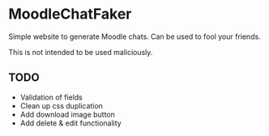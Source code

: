 # MoodleChatFaker

Simple website to generate Moodle chats. Can be used to fool your friends. 

This is not intended to be used maliciously.

## TODO

- Validation of fields
- Clean up css duplication
- Add download image button
- Add delete & edit functionality
